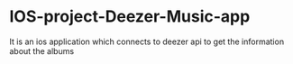 # IOS-project-Deezer-Music-app
It is an ios application which connects to deezer api to get the information about the albums
